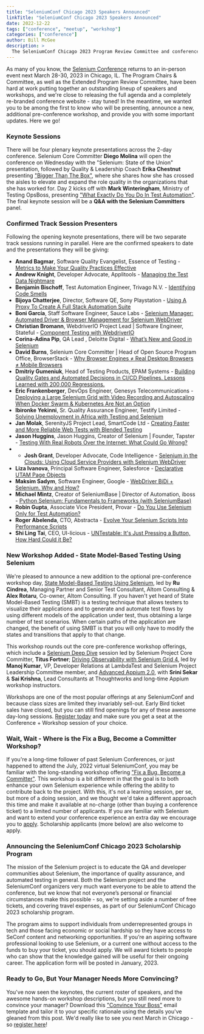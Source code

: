 ```yaml
---
title: "SeleniumConf Chicago 2023 Speakers Announced"
linkTitle: "SeleniumConf Chicago 2023 Speakers Announced"
date: 2022-12-22
tags: ["conference", "meetup", "workshop"]
categories: ["conference"]
author: Bill McGee
description: > 
  The SeleniumConf Chicago 2023 Program Review Committee and conference organizers are finalizing the agenda, but in advance of this here is what you can look forward to.
---
```


As many of you know, the [Selenium Conference](https://seleniumconf.com) returns to an in-person event next March 28-30, 2023 in Chicago, IL. The Program Chairs & Committee, as well as the Extended Program Review Committee, have been hard at work putting together an outstanding lineup of speakers and workshops, and we're close to releasing the full agenda and a completely re-branded conference website - stay tuned! In the meantime, we wanted you to be among the first to know who will be presenting, announce a new, additional pre-conference workshop, and provide you with some important updates. Here we go!

### Keynote Sessions

There will be four plenary keynote presentations across the 2-day conference. Selenium Core Committer **Diego Molina** will open the conference on Wednesday with the "Selenium: State of the Union" presentation, followed by Quality & Leadership Coach **Erika Chestnut** presenting ["Bigger Than The Box"](https://seleniumconf.com/agenda/#bigger-than-the-box), where she shares how she has crossed the aisles to elevate and expand the role quality in the organizations that she has worked for. Day 2 kicks off with **Mark Winteringham**, Ministry of Testing OpsBoss, presenting ["What Exactly Do You Do In Test Automation"](https://seleniumconf.com/agenda/#what-exactly-do-you-do-in-test-automation). The final keynote session will be a **Q&A with the Selenium Committers** panel.

### Confirmed Track Session Presenters

Following the opening keynote presentations, there will be two separate track sessions running in parallel. Here are the confirmed speakers to date and the presentations they will be giving:

* **Anand Bagmar**, Software Quality Evangelist, Essence of Testing - [Metrics to Make Your Quality Practices Effective](https://seleniumconf.com/agenda/#metrics-to-make-your-quality-practices-effective)
* **Andrew Knight**, Developer Advocate, Applitools - [Managing the Test Data Nightmare](https://seleniumconf.com/agenda/#managing-the-test-data-nightmare)
* **Benjamin Bischoff**, Test Automation Engineer, Trivago N.V. - [Identifying Code Smells](https://seleniumconf.com/agenda/#identifying-code-smells)
* **Bijoya Chatterjee**,  Director, Software QE, Sony Playstation - [Using A Proxy To Create A Full Stack Automation Suite](https://seleniumconf.com/agenda/#using-a-proxy-to-create-a-full-stack-automation-suite)
* **Boni García**, Staff Software Engineer, Sauce Labs - [Selenium Manager: Automated Driver & Browser Management for Selenium WebDriver](https://seleniumconf.com/agenda/#selenium-manager-automated-driver-amp-browser-management-for-selenium-webdriver)
* **Christian Bromann**, WebdriverIO Project Lead | Software Engineer, Stateful - [Component Testing with WebdriverIO](https://seleniumconf.com/agenda/#component-testing-with-webdriverio)
* **Corina-Adina Pip**, QA Lead	, Deloitte Digital - [What’s New and Good in Selenium](https://seleniumconf.com/agenda/#whats-new-and-good-in-selenium)
* **David Burns**, Selenium Core Committer | Head of Open Source Program Office, BrowserStack - [Why Browser Engines ≠ Real Desktop Browsers ≠ Mobile Browsers](https://seleniumconf.com/agenda/#why-browser-engines-real-desktop-browsers-mobile-browsers)
* **Dmitriy Gumeniuk**, Head of Testing Products, EPAM Systems - [Building Quality Gates and Automated Decisions in CI/CD Pipelines. Lessons Learned with 200,000 Regressions.](https://seleniumconf.com/agenda/#building-quality-gates-and-automated-decisions-in-cicd-pipelines-lessons-learned-with-200000-regressions)
* **Eric Frankenberger**, DevOps Engineer, Genesys Telecommunications - [Deploying a Large Selenium Grid with Video Recording and Autoscaling When Docker Swarm & Kubernetes Are Not an Option](https://seleniumconf.com/agenda/#deploying-a-large-selenium-grid-with-video-recording-and-autoscaling-when-docker-swarm-amp-kubernetes-are-not-an-option)
* **Ibironke Yekinni**,	Sr. Quality Assurance Engineer, Testify Limited - [Solving Unemployment in Africa with Testing and Selenium](https://seleniumconf.com/agenda/#solving-unemployment-in-africa-with-testing-and-selenium)
* **Jan Molak**, SerenityJS Project Lead, SmartCode Ltd - [Creating Faster and More Reliable Web Tests with Blended Testing](https://seleniumconf.com/agenda/#creating-faster-and-more-reliable-web-tests-with-blended-testing)
* **Jason Huggins**, Jason Huggins, Creator of Selenium | Founder, Tapster - [Testing With Real Robots Over the Internet: What Could Go Wrong?](https://seleniumconf.com/agenda/#testing-with-real-robots-over-the-internet-what-could-go-wrong)
* * **Josh Grant**, Developer Advocate, Code Intelligence - [Selenium in the Clouds: Using Cloud Service Providers with Selenium WebDriver](https://seleniumconf.com/agenda/#selenium-in-the-clouds-using-cloud-service-providers-with-selenium-webdriver)
* **Liza Ivanova**, Principal Software Engineer, Salesforce - [Declarative UTAM Page Objects](https://seleniumconf.com/agenda/#declarative-utam-page-objects)
* **Maksim Sadym**, Software Engineer, Google - [WebDriver BiDi + Selenium. Why and How?](https://seleniumconf.com/agenda/#webdriver-bidi-selenium-why-and-how)
* **Michael Mintz**, Creator of SeleniumBase | Director of Automation, iboss - [Python Selenium: Fundamentals to Frameworks (with SeleniumBase)](https://seleniumconf.com/agenda/#python-selenium-fundamentals-to-frameworks-with-seleniumbase)
* **Robin Gupta**, Associate Vice President, Provar - [Do You Use Selenium Only for Test Automation?](https://seleniumconf.com/agenda/#do-you-use-selenium-only-for-test-automation)
* **Roger Abelenda**, CTO, Abstracta - [Evolve Your Selenium Scripts Into Performance Scripts](https://seleniumconf.com/agenda/#evolve-your-selenium-scripts-into-performance-scripts)
* **Shi Ling Tai**, CEO, UI-licious - [UNTestable: It's Just Pressing a Button, How Hard Could it Be?](https://seleniumconf.com/agenda/#untestable-its-just-pressing-a-button-how-hard-could-it-be)

### New Workshop Added - State Model-Based Testing Using Selenium

We're pleased to announce a new addition to the optional pre-conference workshop day, [State Model-Based Testing Using Selenium](https://seleniumconf.com/agenda/#state-model-based-testing-using-selenium), led by **Ru Cindrea**, Managing Partner and Senior Test Consultant, Altom Consulting & **Alex Rotaru**, Co-owner, Altom Consulting. If you haven't yet heard of State Model-Based Testing (SMBT) is a testing technique that allows testers to visualize their applications and to generate and automate test flows by using different models of the application under test, thus obtaining a large number of test scenarios. When certain paths of the application are changed, the benefit of using SMBT is that you will only have to modify the states and transitions that apply to that change.

This workshop rounds out the core pre-conference workshop offerings, which include a [Selenium Deep Dive](https://seleniumconf.com/agenda/#selenium-deep-dive) session led by Selenium Project Core Committer, **Titus Fortner**; [Driving Observability with Selenium Grid 4](https://seleniumconf.com/agenda/#driving-observability-with-selenium-grid-4), led by **Manoj Kumar**, VP, Developer Relations at LambdaTest and Selenium Project Leadership Committee member, and [Advanced Appium 2.0](https://seleniumconf.com/agenda/#advanced-appium-20), with **Srini Sekar** & **Sai Krishna**, Lead Consultants at Thoughtworks and long-time Appium workshop instructors.

Workshops are one of the most popular offerings at any SeleniumConf and because class sizes are limited they invariably sell-out. Early Bird ticket sales have closed, but you can still find openings for any of these awesome day-long sessions. [Register today](https://seleniumconf.com/register/) and make sure you get a seat at the Conference + Workshop session of your choice.

### Wait, Wait - Where is the Fix a Bug, Become a Committer Workshop?

If you're a long-time follower of past Selenium Conferences, or just happened to attend the July, 2022 virtual SeleniumConf, you may be familiar with the long-standing workshop offering ["Fix a Bug, Become a Committer"](https://seleniumconf.com/workshops/#fix-a-bug-become-a-committer). This workshop is a bit different in that the goal is to both enhance your own Selenium experience while offering the ability to contribute back to the project. With this, it's not a learning session, per se, but more of a doing session, and we thought we'd take a different approach this time and make it available at no-charge (other than buying a conference ticket) to a limited number of applicants. If you are familiar with Selenium and want to extend your conference experience an extra day we encourage you to [apply](https://forms.gle/3iJf81w1x66a2veg8). Scholarship applicants (more below) are also welcome to apply.

### Announcing the SeleniumConf Chicago 2023 Scholarship Program

The mission of the Selenium project is to educate the QA and developer communities about Selenium, the importance of quality assurance, and automated testing in general. Both the Selenium project and the SeleniumConf organizers very much want everyone to be able to attend the conference, but we know that not everyone’s personal or financial circumstances make this possible - so, we're setting aside a number of free tickets, and covering travel expenses, as part of our SeleniumConf Chicago 2023 scholarship program.

The program aims to support individuals from underrepresented groups in tech and those facing economic or social hardship so they have access to SeConf content and networking opportunities. If you’re an aspiring software professional looking to use Selenium, or a current one without access to the funds to buy your ticket, you should apply. We will award tickets to people who can show that the knowledge gained will be useful for their ongoing career. The application form will be posted in January, 2023.

### Ready to Go, But Your Manager Needs More Convincing?

You've now seen the keynotes, the current roster of speakers, and the awesome hands-on workshop descriptions, but you still need more to convince your manager? Download this ["Convince Your Boss"](https://seleniumconf.com/wp-content/uploads/2022/12/selenium-conf-chicago-2023-convince-your-boss-template.docx) email template and tailor it to your specific rationale using the details you've gleaned from this post. We'd really like to see you next March in Chicago - so [register here](https://seleniumconf.com/register/)!
